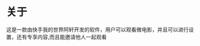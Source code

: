 <html>
 <head> 
  <meta charset="utf-8" name="viewport" content="width=device-width, initial-scale=1, maximum-scale=1, user-scalable=no"> 
  <title>狗乐</title> 
  <script src="js/jq.js"></script> 
 </head> 
 <body id="v1"> 
  <h1 id="v2">关于</h1> 
  <p id="v3">这是一款由快手我的世界阿轩开发的软件，用户可以观看微电影，并且可以进行设置，还有专享内容,而且能邀请他人一起观看</p> 
 </body>
</html>
